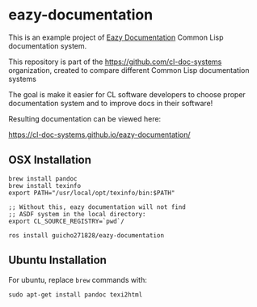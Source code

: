 # eazy-documentation

This is an example project of [Eazy Documentation](https://guicho271828.github.io/eazy-documentation/) Common Lisp documentation system.

This repository is part of the <https://github.com/cl-doc-systems> organization, created to compare different Common Lisp documentation systems

The goal is make it easier for CL software developers to choose proper documentation system and to improve docs in their software!

Resulting documentation can be viewed here:

<https://cl-doc-systems.github.io/eazy-documentation/>

## OSX Installation

```
brew install pandoc
brew install texinfo
export PATH="/usr/local/opt/texinfo/bin:$PATH"

;; Without this, eazy documentation will not find
;; ASDF system in the local directory:
export CL_SOURCE_REGISTRY=`pwd`/

ros install guicho271828/eazy-documentation
```

## Ubuntu Installation

For ubuntu, replace `brew` commands with:

```
sudo apt-get install pandoc texi2html
```
